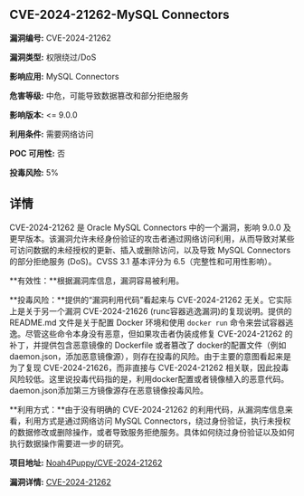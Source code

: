 ## CVE-2024-21262-MySQL Connectors

**漏洞编号:** CVE-2024-21262

**漏洞类型:** 权限绕过/DoS

**影响应用:** MySQL Connectors

**危害等级:** 中危，可能导致数据篡改和部分拒绝服务

**影响版本:** <= 9.0.0

**利用条件:** 需要网络访问

**POC 可用性:** 否

**投毒风险:** 5%

## 详情

CVE-2024-21262 是 Oracle MySQL Connectors 中的一个漏洞，影响 9.0.0 及更早版本。该漏洞允许未经身份验证的攻击者通过网络访问利用，从而导致对某些可访问数据的未经授权的更新、插入或删除访问，以及导致 MySQL Connectors 的部分拒绝服务 (DoS)。CVSS 3.1 基本评分为 6.5（完整性和可用性影响）。

**有效性：**根据漏洞库信息，漏洞容易被利用。

**投毒风险：**提供的“漏洞利用代码”看起来与 CVE-2024-21262 无关。它实际上是关于另一个漏洞 CVE-2024-21626 (runc容器逃逸漏洞)的复现说明。提供的 README.md 文件是关于配置 Docker 环境和使用 `docker run` 命令来尝试容器逃逸。尽管这些命令本身没有恶意，但如果攻击者伪装成修复 CVE-2024-21262 的补丁，并提供包含恶意镜像的 Dockerfile 或者篡改了 docker的配置文件（例如daemon.json，添加恶意镜像源），则存在投毒的风险。由于主要的意图看起来是为了复现 CVE-2024-21626，而非直接与 CVE-2024-21262 相关联，因此投毒风险较低。这里说投毒代码指的是，利用docker配置或者镜像植入的恶意代码。daemon.json添加第三方镜像源存在恶意镜像投毒风险。

**利用方式：**由于没有明确的 CVE-2024-21262 的利用代码，从漏洞库信息来看，利用方式是通过网络访问 MySQL Connectors，绕过身份验证，执行未授权的数据修改或删除操作，或者导致服务拒绝服务。具体如何绕过身份验证以及如何执行数据操作需要进一步的研究。

**项目地址:** [Noah4Puppy/CVE-2024-21262](https://github.com/Noah4Puppy/CVE-2024-21262)

**漏洞详情:** [CVE-2024-21262](https://nvd.nist.gov/vuln/detail/CVE-2024-21262)